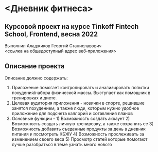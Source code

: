 # <Дневник фитнеса>

## Курсовой проект на курсе Tinkoff Fintech School, Frontend, весна 2022
Выполнил Аладжиков Георгий Станиславович  
<ссылка на общедоступный адрес веб-приложения>

## Описание проекта
Описание должно содержать:
1. Приложение помогает контролировать и анализировать попытки похудения/набора физической массы. Выступает как помощник в тренировках и диете.
2. Целевая аудитория приложения - новички в спорте, решившие занятся похудением, а также люди, которым нужно удобное приложение для подсчета каллорий и сотавления планов  
3. Основные функции - 1) Возможность создать аккаунт
                      2) Возможность создать личную тренировку, а также сохранить ее
                      3) Возможность добавить съеденные продукты за день в дневник питания и посмотреть КБЖУ
                      4) Возможность прослеживать за изменением своего веса
                      5) Просмотр статей которые помогают лучше разобраться в теме узнать много нового

